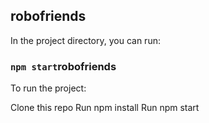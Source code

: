 ## robofriends

In the project directory, you can run:

### `npm start`robofriends 

To run the project:

Clone this repo
Run npm install
Run npm start
